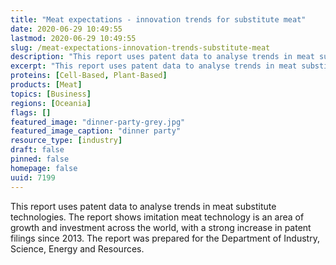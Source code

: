 ```yaml
---
title: "Meat expectations - innovation trends for substitute meat"
date: 2020-06-29 10:49:55
lastmod: 2020-06-29 10:49:55
slug: /meat-expectations-innovation-trends-substitute-meat
description: "This report uses patent data to analyse trends in meat substitute technologies. The report shows imitation meat technology is an area of growth and investment across the world, with a strong increase in patent filings since 2013. The report was prepared for the Department of Industry, Science, Energy and Resources."
excerpt: "This report uses patent data to analyse trends in meat substitute technologies. The report shows imitation meat technology is an area of growth and investment across the world, with a strong increase in patent filings since 2013. The report was prepared for the Department of Industry, Science, Energy and Resources."
proteins: [Cell-Based, Plant-Based]
products: [Meat]
topics: [Business]
regions: [Oceania]
flags: []
featured_image: "dinner-party-grey.jpg"
featured_image_caption: "dinner party"
resource_type: [industry]
draft: false
pinned: false
homepage: false
uuid: 7199
---
```

This report uses patent data to analyse trends in meat substitute
technologies. The report shows imitation meat technology is an area of
growth and investment across the world, with a strong increase in patent
filings since 2013. The report was prepared for the Department of
Industry, Science, Energy and Resources.

